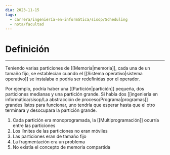 ```yaml
---
dia: 2023-11-15
tags:
  - carrera/ingeniería-en-informática/sisop/Scheduling
  - nota/facultad
---
```

# Definición
---
Teniendo varias particiones de [[Memoria|memoria]], cada una de un tamaño fijo, se establecían cuando el [[Sistema operativo|sistema operativo]] se instalaba o podría ser redefinidas por el operador.

Por ejemplo, podría haber una [[Partición|partición]] pequeña, dos particiones medianas y una partición grande. Si había dos [[ingeniería en informática/sisop/La abstracción de proceso/Programa|programas]] grandes listos para funcionar, uno tendría que esperar hasta que el otro terminara y desocupara la partición grande.
1. Cada partición era monoprogramada, la [[Multiprogramación]] ocurría entre las particiones
2. Los límites de las particiones no eran móviles
3. Las particiones eran de tamaño fijo
4. La fragmentación era un problema
5. No existía el concepto de memoria compartida